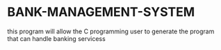 # BANK-MANAGEMENT-SYSTEM
this program will allow the C programming user to generate the program that can handle banking servicess 
